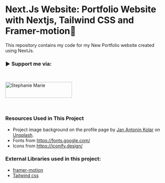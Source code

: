# Next.Js Website: Portfolio Website with Nextjs, Tailwind CSS and Framer-motion🌟

This repository contains my code for my New Portfolio website created using NextJs. <br />

<h3 align="left">▶ Support me via:</h3><br />
<p><a href="https://www.buymeacoffee.com/stephmdavis1" target="_blank"> <img  src="https://www.buymeacoffee.com/assets/img/guidelines/download-assets-sm-1.svg" height="50" width="210" alt="Stephanie Marie" ></img></a></p><br />

### Resources Used in This Project

- Project image background on the profile page by [Jan Antonin Kolar](https://unsplash.com/photos/HB26V8IRL2k) 
on [Unsplash](https://unsplash.com/photos/HB26V8IRL2k).
- Fonts from https://fonts.google.com/ <br />
- Icons from https://iconify.design/ <br />

### External Libraries used in this project:

- [framer-motion](https://www.framer.com/motion/) <br />
- [Tailwind css](https://tailwindcss.com/) <br />



